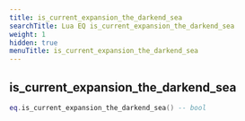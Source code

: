 ```yaml
---
title: is_current_expansion_the_darkend_sea
searchTitle: Lua EQ is_current_expansion_the_darkend_sea
weight: 1
hidden: true
menuTitle: is_current_expansion_the_darkend_sea
---
```

## is_current_expansion_the_darkend_sea
```lua
eq.is_current_expansion_the_darkend_sea() -- bool
```